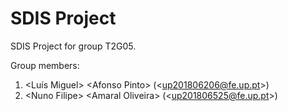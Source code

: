 # SDIS Project

SDIS Project for group T2G05.

Group members:

1. &lt;Luís Miguel&gt; &lt;Afonso Pinto&gt; (&lt;up201806206@fe.up.pt&gt;)
2. &lt;Nuno Filipe&gt; &lt;Amaral Oliveira&gt; (&lt;up201806525@fe.up.pt&gt;)
